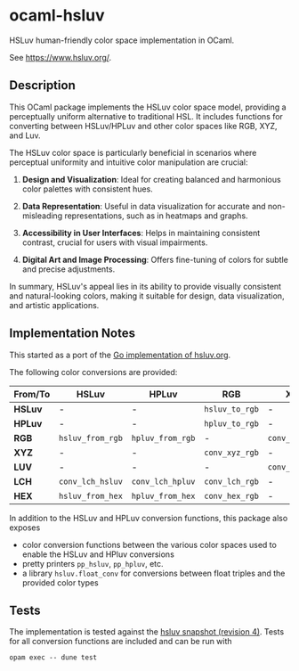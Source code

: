 # ocaml-hsluv

HSLuv human-friendly color space implementation in OCaml.

See https://www.hsluv.org/.

## Description

This OCaml package implements the HSLuv color space model, providing a perceptually uniform alternative to traditional HSL. It includes functions for converting between HSLuv/HPLuv and other color spaces like RGB, XYZ, and Luv.

The HSLuv color space is particularly beneficial in scenarios where perceptual uniformity and intuitive color manipulation are crucial:

1. **Design and Visualization**: Ideal for creating balanced and harmonious color palettes with consistent hues.

2. **Data Representation**: Useful in data visualization for accurate and non-misleading representations, such as in heatmaps and graphs.

3. **Accessibility in User Interfaces**: Helps in maintaining consistent contrast, crucial for users with visual impairments.

4. **Digital Art and Image Processing**: Offers fine-tuning of colors for subtle and precise adjustments.

In summary, HSLuv's appeal lies in its ability to provide visually consistent and natural-looking colors, making it suitable for design, data visualization, and artistic applications.

## Implementation Notes

This started as a port of the [Go implementation of hsluv.org](https://github.com/hsluv/hsluv-go).

The following color conversions are provided:

| From/To      | HSLuv            | HPLuv            | RGB                 | XYZ                 | LUV                 | LCH                 | HEX                 |
|--------------|------------------|------------------|---------------------|---------------------|---------------------|---------------------|---------------------|
| **HSLuv**    | -                | -                | `hsluv_to_rgb`      | -                   | -                   | `conv_hsluv_lch`    | `hsluv_to_hex`      |
| **HPLuv**    | -                | -                | `hpluv_to_rgb`      | -                   | -                   | `conv_hpluv_lch`    | `hpluv_to_hex`      |
| **RGB**      | `hsluv_from_rgb` | `hpluv_from_rgb` | -                   | `conv_rgb_xyz`      | -                   | `conv_rgb_lch`      | `conv_rgb_hex`      |
| **XYZ**      | -                | -                | `conv_xyz_rgb`      | -                   | `conv_xyz_luv`      | -                   | -                   |
| **LUV**      | -                | -                | -                   | `conv_luv_xyz`      | -                   | `conv_luv_lch`      | -                   |
| **LCH**      | `conv_lch_hsluv` | `conv_lch_hpluv` | `conv_lch_rgb`      | -                   | `conv_luv_lch`      | -                   | -                   |
| **HEX**      | `hsluv_from_hex` | `hpluv_from_hex` | `conv_hex_rgb`      | -                   | -                   | -                   | -                   |

In addition to the HSLuv and HPLuv conversion functions, this package also exposes
- color conversion functions between the various color spaces used to enable the HSLuv and HPluv conversions
- pretty printers `pp_hsluv`, `pp_hpluv`, etc.
- a library `hsluv.float_conv` for conversions between float triples and the provided color types

## Tests

The implementation is tested against the [hsluv snapshot (revision 4)](https://raw.githubusercontent.com/hsluv/hsluv/master/snapshots/snapshot-rev4.json). Tests for all conversion functions are included and can be run with

```
opam exec -- dune test
```

